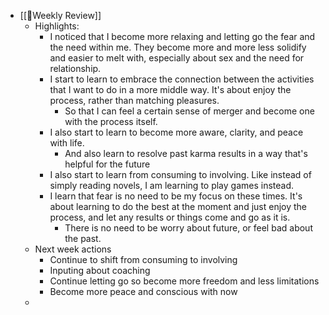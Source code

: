 - [[📝Weekly Review]]
    - Highlights:
        - I noticed that I become more relaxing and letting go the fear and the need within me. They become more and more less solidify and easier to melt with, especially about sex and the need for relationship.
        - I start to learn to embrace the connection between the activities that I want to do in a more middle way. It's about enjoy the process, rather than matching pleasures.
            - So that I can feel a certain sense of merger and become one with the process itself.
        - I also start to learn to become more aware, clarity, and peace with life.
            - And also learn to resolve past karma results in a way that's helpful for the future
        - I also start to learn from consuming to involving. Like instead of simply reading novels, I am learning to play games instead.
        - I learn that fear is no need to be my focus on these times. It's about learning to do the best at the moment and just enjoy the process, and let any results or things come and go as it is.
            - There is no need to be worry about future, or feel bad about the past.
    - Next week actions
        - Continue to shift from consuming to involving
        - Inputing about coaching
        - Continue letting go so become more freedom and less limitations
        - Become more peace and conscious with now
    - 
